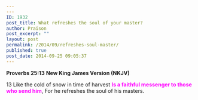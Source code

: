 ```yaml
---
---
ID: 1932
post_title: What refreshes the soul of your master?
author: Praison
post_excerpt: ""
layout: post
permalink: /2014/09/refreshes-soul-master/
published: true
post_date: 2014-09-25 09:05:37
---
```

<strong>Proverbs 25:13</strong>
<strong> New King James Version (NKJV)</strong>

13 Like the cold of snow in time of harvest
<span style="color: #ff00ff;"><strong>Is a faithful messenger to those who send him</strong></span>,
For he refreshes the soul of his masters.